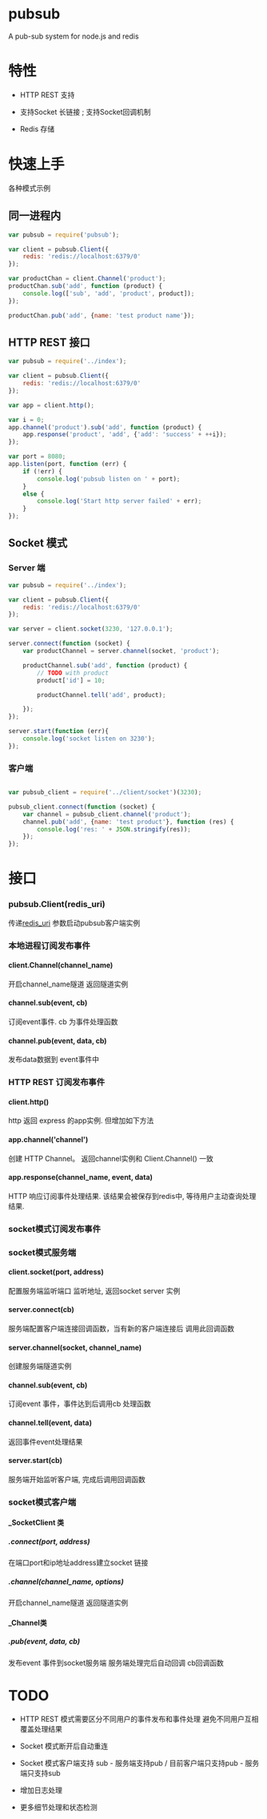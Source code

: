 # pubsub
A pub-sub system for node.js and redis

# 特性

* HTTP REST 支持

* 支持Socket 长链接 ; 支持Socket回调机制

* Redis 存储


# 快速上手

各种模式示例

## 同一进程内

```js
var pubsub = require('pubsub');

var client = pubsub.Client({
	redis: 'redis://localhost:6379/0'
});

var productChan = client.Channel('product');
productChan.sub('add', function (product) {
	console.log(['sub', 'add', 'product', product]);
});

productChan.pub('add', {name: 'test product name'});

```

## HTTP REST 接口

```js
var pubsub = require('../index');

var client = pubsub.Client({
	redis: 'redis://localhost:6379/0'
});

var app = client.http();

var i = 0;
app.channel('product').sub('add', function (product) {
	app.response('product', 'add', {'add': 'success' + ++i});
});

var port = 8080;
app.listen(port, function (err) {
	if (!err) {
		console.log('pubsub listen on ' + port);
	}
	else {
		console.log('Start http server failed' + err);
	}
});

```

## Socket 模式

### Server 端
```js
var pubsub = require('../index');

var client = pubsub.Client({
	redis: 'redis://localhost:6379/0'
});

var server = client.socket(3230, '127.0.0.1');

server.connect(function (socket) {
	var productChannel = server.channel(socket, 'product');

	productChannel.sub('add', function (product) {
		// TODO with product
		product['id'] = 10;

		productChannel.tell('add', product);

	});
});

server.start(function (err){
	console.log('socket listen on 3230');
});
```

### 客户端
```js

var pubsub_client = require('../client/socket')(3230);

pubsub_client.connect(function (socket) {
	var channel = pubsub_client.channel('product');
	channel.pub('add', {name: 'test product'}, function (res) {
		console.log('res: ' + JSON.stringify(res));
	});
});
```

# 接口


### pubsub.Client(redis_uri)
传递[redis_uri](https://www.iana.org/assignments/uri-schemes/prov/redis) 参数启动pubsub客户端实例

### 本地进程订阅发布事件

#### client.Channel(channel_name)
开启channel_name隧道 返回隧道实例

#### channel.sub(event, cb)
订阅event事件. cb 为事件处理函数

#### channel.pub(event, data, cb)
发布data数据到 event事件中

### HTTP REST 订阅发布事件

#### client.http() 
http 返回 express 的app实例. 但增加如下方法

#### app.channel('channel')
创建 HTTP Channel。 返回channel实例和 Client.Channel() 一致

#### app.response(channel_name, event, data)
HTTP 响应订阅事件处理结果. 该结果会被保存到redis中, 等待用户主动查询处理结果.

### socket模式订阅发布事件

### socket模式服务端

#### client.socket(port, address)
配置服务端监听端口 监听地址, 返回socket server 实例

#### server.connect(cb)
服务端配置客户端连接回调函数，当有新的客户端连接后 调用此回调函数


#### server.channel(socket, channel_name)
创建服务端隧道实例

#### channel.sub(event, cb)
订阅event 事件，事件达到后调用cb 处理函数

#### channel.tell(event, data)
返回事件event处理结果

#### server.start(cb)
服务端开始监听客户端, 完成后调用回调函数

### socket模式客户端

#### _SocketClient 类

##### .connect(port, address)
在端口port和ip地址address建立socket 链接

##### .channel(channel_name, options)
开启channel_name隧道 返回隧道实例

#### _Channel类

##### .pub(event, data, cb)
发布event 事件到socket服务端 服务端处理完后自动回调 cb回调函数


# TODO

* HTTP REST 模式需要区分不同用户的事件发布和事件处理 避免不同用户互相覆盖处理结果

* Socket 模式断开后自动重连

* Socket 模式客户端支持 sub - 服务端支持pub / 目前客户端只支持pub - 服务端只支持sub

* 增加日志处理

* 更多细节处理和状态检测 




